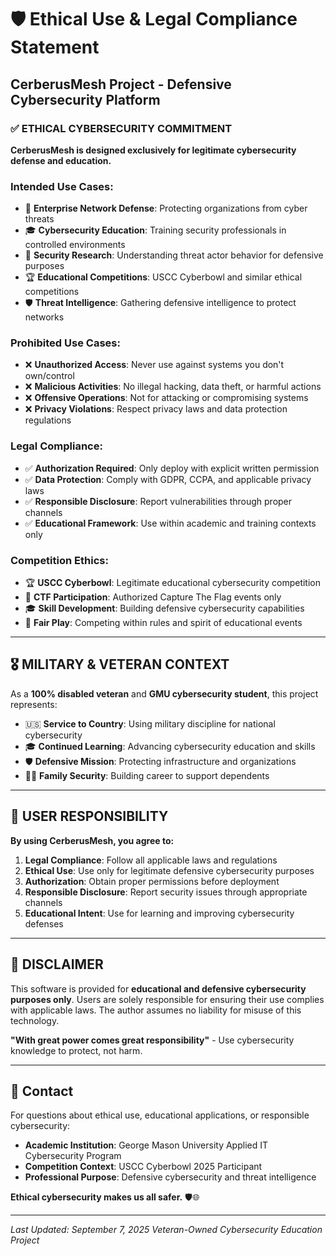 # 🛡️ Ethical Use & Legal Compliance Statement

## CerberusMesh Project - Defensive Cybersecurity Platform

### ✅ **ETHICAL CYBERSECURITY COMMITMENT**

**CerberusMesh is designed exclusively for legitimate cybersecurity defense and education.**

### **Intended Use Cases:**
- 🏢 **Enterprise Network Defense**: Protecting organizations from cyber threats
- 🎓 **Cybersecurity Education**: Training security professionals in controlled environments
- 🔬 **Security Research**: Understanding threat actor behavior for defensive purposes
- 🏆 **Educational Competitions**: USCC Cyberbowl and similar ethical competitions
- 🛡️ **Threat Intelligence**: Gathering defensive intelligence to protect networks

### **Prohibited Use Cases:**
- ❌ **Unauthorized Access**: Never use against systems you don't own/control
- ❌ **Malicious Activities**: No illegal hacking, data theft, or harmful actions
- ❌ **Offensive Operations**: Not for attacking or compromising systems
- ❌ **Privacy Violations**: Respect privacy laws and data protection regulations

### **Legal Compliance:**
- ✅ **Authorization Required**: Only deploy with explicit written permission
- ✅ **Data Protection**: Comply with GDPR, CCPA, and applicable privacy laws
- ✅ **Responsible Disclosure**: Report vulnerabilities through proper channels
- ✅ **Educational Framework**: Use within academic and training contexts only

### **Competition Ethics:**
- 🏆 **USCC Cyberbowl**: Legitimate educational cybersecurity competition
- 🎯 **CTF Participation**: Authorized Capture The Flag events only
- 🎓 **Skill Development**: Building defensive cybersecurity capabilities
- 🤝 **Fair Play**: Competing within rules and spirit of educational events

---

## 🎖️ **MILITARY & VETERAN CONTEXT**

As a **100% disabled veteran** and **GMU cybersecurity student**, this project represents:
- 🇺🇸 **Service to Country**: Using military discipline for national cybersecurity
- 🎓 **Continued Learning**: Advancing cybersecurity education and skills
- 🛡️ **Defensive Mission**: Protecting infrastructure and organizations
- 👨‍👦 **Family Security**: Building career to support dependents

---

## 📝 **USER RESPONSIBILITY**

**By using CerberusMesh, you agree to:**
1. **Legal Compliance**: Follow all applicable laws and regulations
2. **Ethical Use**: Use only for legitimate defensive cybersecurity purposes
3. **Authorization**: Obtain proper permissions before deployment
4. **Responsible Disclosure**: Report security issues through appropriate channels
5. **Educational Intent**: Use for learning and improving cybersecurity defenses

---

## 🚨 **DISCLAIMER**

This software is provided for **educational and defensive cybersecurity purposes only**. 
Users are solely responsible for ensuring their use complies with applicable laws.
The author assumes no liability for misuse of this technology.

**"With great power comes great responsibility"** - Use cybersecurity knowledge to protect, not harm.

---

## 📧 **Contact**

For questions about ethical use, educational applications, or responsible cybersecurity:
- **Academic Institution**: George Mason University Applied IT Cybersecurity Program
- **Competition Context**: USCC Cyberbowl 2025 Participant
- **Professional Purpose**: Defensive cybersecurity and threat intelligence

**Ethical cybersecurity makes us all safer.** 🛡️🌐

---

*Last Updated: September 7, 2025*
*Veteran-Owned Cybersecurity Education Project*
